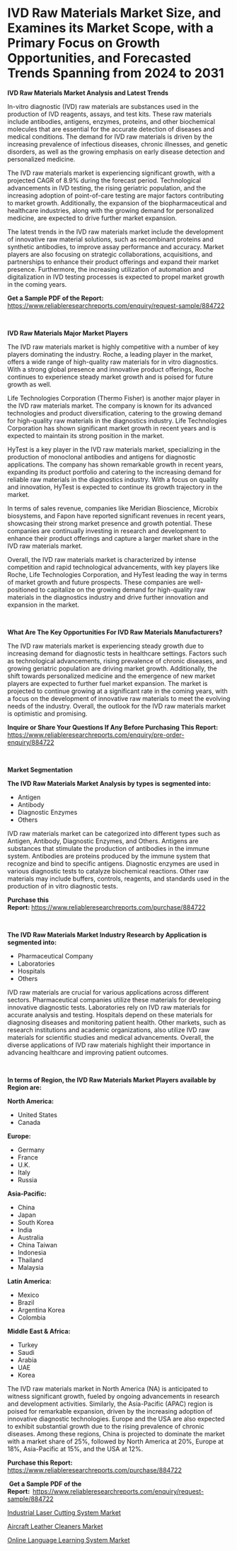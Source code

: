 <p><h1>IVD Raw Materials Market Size, and Examines its Market Scope, with a Primary Focus on Growth Opportunities, and Forecasted Trends Spanning from 2024 to 2031</h1></p><p><strong>IVD Raw Materials Market Analysis and Latest Trends</strong></p>
<p><p>In-vitro diagnostic (IVD) raw materials are substances used in the production of IVD reagents, assays, and test kits. These raw materials include antibodies, antigens, enzymes, proteins, and other biochemical molecules that are essential for the accurate detection of diseases and medical conditions. The demand for IVD raw materials is driven by the increasing prevalence of infectious diseases, chronic illnesses, and genetic disorders, as well as the growing emphasis on early disease detection and personalized medicine.</p><p>The IVD raw materials market is experiencing significant growth, with a projected CAGR of 8.9% during the forecast period. Technological advancements in IVD testing, the rising geriatric population, and the increasing adoption of point-of-care testing are major factors contributing to market growth. Additionally, the expansion of the biopharmaceutical and healthcare industries, along with the growing demand for personalized medicine, are expected to drive further market expansion.</p><p>The latest trends in the IVD raw materials market include the development of innovative raw material solutions, such as recombinant proteins and synthetic antibodies, to improve assay performance and accuracy. Market players are also focusing on strategic collaborations, acquisitions, and partnerships to enhance their product offerings and expand their market presence. Furthermore, the increasing utilization of automation and digitalization in IVD testing processes is expected to propel market growth in the coming years.</p></p>
<p><strong>Get a Sample PDF of the Report:&nbsp;</strong> <a href="https://www.reliableresearchreports.com/enquiry/request-sample/884722">https://www.reliableresearchreports.com/enquiry/request-sample/884722</a></p>
<p>&nbsp;</p>
<p><strong>IVD Raw Materials Major Market Players</strong></p>
<p><p>The IVD raw materials market is highly competitive with a number of key players dominating the industry. Roche, a leading player in the market, offers a wide range of high-quality raw materials for in vitro diagnostics. With a strong global presence and innovative product offerings, Roche continues to experience steady market growth and is poised for future growth as well.</p><p>Life Technologies Corporation (Thermo Fisher) is another major player in the IVD raw materials market. The company is known for its advanced technologies and product diversification, catering to the growing demand for high-quality raw materials in the diagnostics industry. Life Technologies Corporation has shown significant market growth in recent years and is expected to maintain its strong position in the market.</p><p>HyTest is a key player in the IVD raw materials market, specializing in the production of monoclonal antibodies and antigens for diagnostic applications. The company has shown remarkable growth in recent years, expanding its product portfolio and catering to the increasing demand for reliable raw materials in the diagnostics industry. With a focus on quality and innovation, HyTest is expected to continue its growth trajectory in the market.</p><p>In terms of sales revenue, companies like Meridian Bioscience, Microbix biosystems, and Fapon have reported significant revenues in recent years, showcasing their strong market presence and growth potential. These companies are continually investing in research and development to enhance their product offerings and capture a larger market share in the IVD raw materials market.</p><p>Overall, the IVD raw materials market is characterized by intense competition and rapid technological advancements, with key players like Roche, Life Technologies Corporation, and HyTest leading the way in terms of market growth and future prospects. These companies are well-positioned to capitalize on the growing demand for high-quality raw materials in the diagnostics industry and drive further innovation and expansion in the market.</p></p>
<p>&nbsp;</p>
<p><strong>What Are The Key Opportunities For IVD Raw Materials Manufacturers?</strong></p>
<p><p>The IVD raw materials market is experiencing steady growth due to increasing demand for diagnostic tests in healthcare settings. Factors such as technological advancements, rising prevalence of chronic diseases, and growing geriatric population are driving market growth. Additionally, the shift towards personalized medicine and the emergence of new market players are expected to further fuel market expansion. The market is projected to continue growing at a significant rate in the coming years, with a focus on the development of innovative raw materials to meet the evolving needs of the industry. Overall, the outlook for the IVD raw materials market is optimistic and promising.</p></p>
<p><strong>Inquire or Share Your Questions If Any Before Purchasing This Report:</strong> <a href="https://www.reliableresearchreports.com/enquiry/pre-order-enquiry/884722">https://www.reliableresearchreports.com/enquiry/pre-order-enquiry/884722</a></p>
<p>&nbsp;</p>
<p><strong>Market Segmentation</strong></p>
<p><strong>The IVD Raw Materials Market Analysis by types is segmented into:</strong></p>
<p><ul><li>Antigen</li><li>Antibody</li><li>Diagnostic Enzymes</li><li>Others</li></ul></p>
<p><p>IVD raw materials market can be categorized into different types such as Antigen, Antibody, Diagnostic Enzymes, and Others. Antigens are substances that stimulate the production of antibodies in the immune system. Antibodies are proteins produced by the immune system that recognize and bind to specific antigens. Diagnostic enzymes are used in various diagnostic tests to catalyze biochemical reactions. Other raw materials may include buffers, controls, reagents, and standards used in the production of in vitro diagnostic tests.</p></p>
<p><strong>Purchase this Report:&nbsp;</strong><a href="https://www.reliableresearchreports.com/purchase/884722">https://www.reliableresearchreports.com/purchase/884722</a></p>
<p>&nbsp;</p>
<p><strong>The IVD Raw Materials Market Industry Research by Application is segmented into:</strong></p>
<p><ul><li>Pharmaceutical Company</li><li>Laboratories</li><li>Hospitals</li><li>Others</li></ul></p>
<p><p>IVD raw materials are crucial for various applications across different sectors. Pharmaceutical companies utilize these materials for developing innovative diagnostic tests. Laboratories rely on IVD raw materials for accurate analysis and testing. Hospitals depend on these materials for diagnosing diseases and monitoring patient health. Other markets, such as research institutions and academic organizations, also utilize IVD raw materials for scientific studies and medical advancements. Overall, the diverse applications of IVD raw materials highlight their importance in advancing healthcare and improving patient outcomes.</p></p>
<p>&nbsp;</p>
<p><strong>In terms of Region, the IVD Raw Materials Market Players available by Region are:</strong></p>
<p>
    <p> <strong> North America: </strong>
        <ul>
            <li>United States</li>
            <li>Canada</li>
        </ul>
        </p> 
    <p> <strong> Europe: </strong>
        <ul>
            <li>Germany</li>
            <li>France</li>
            <li>U.K.</li>
            <li>Italy</li>
            <li>Russia</li>
        </ul>
        </p> 
    <p> <strong> Asia-Pacific: </strong>
        <ul>
            <li>China</li>
            <li>Japan</li>
            <li>South Korea</li>
            <li>India</li>
            <li>Australia</li>
            <li>China Taiwan</li>
            <li>Indonesia</li>
            <li>Thailand</li>
            <li>Malaysia</li>
        </ul>
        </p> 
    <p> <strong> Latin America: </strong>
        <ul>
            <li>Mexico</li>
            <li>Brazil</li>
            <li>Argentina Korea</li>
            <li>Colombia</li>
        </ul>
        </p> 
    <p> <strong> Middle East & Africa: </strong>
        <ul>
            <li>Turkey</li>
            <li>Saudi</li>
            <li>Arabia</li>
            <li>UAE</li>
            <li>Korea</li>
        </ul>
    </p>
    </p>
<p><p>The IVD raw materials market in North America (NA) is anticipated to witness significant growth, fueled by ongoing advancements in research and development activities. Similarly, the Asia-Pacific (APAC) region is poised for remarkable expansion, driven by the increasing adoption of innovative diagnostic technologies. Europe and the USA are also expected to exhibit substantial growth due to the rising prevalence of chronic diseases. Among these regions, China is projected to dominate the market with a market share of 25%, followed by North America at 20%, Europe at 18%, Asia-Pacific at 15%, and the USA at 12%.</p></p>
<p><strong>Purchase this Report: </strong><a href="https://www.reliableresearchreports.com/purchase/884722">https://www.reliableresearchreports.com/purchase/884722</a></p>
<p>&nbsp;<strong>Get a Sample PDF of the Report:&nbsp;&nbsp;</strong><a href="https://www.reliableresearchreports.com/enquiry/request-sample/884722">https://www.reliableresearchreports.com/enquiry/request-sample/884722</a></p>
<p><strong></strong></p>
<p><p><a href="https://view.publitas.com/reportprime-1/industrial-laser-cutting-system-market-offer-valuable-insights-into-market-size-market-share-market-trends-and-projections-spanning-from-2023-to-2030/">Industrial Laser Cutting System Market</a></p><p><a href="https://view.publitas.com/reportprime-1/aircraft-leather-cleaners-market-size-share-trends-analysis-report-by-application-regional-outlook-competitive-strategies-and-segment-forecasts-2023-2030/">Aircraft Leather Cleaners Market</a></p><p><a href="https://view.publitas.com/reportprime-1/online-language-learning-system-market-research-report-reveals-the-latest-trends-and-opportunities-of-this-market-for-period-from-2023-2030/">Online Language Learning System Market</a></p></p>